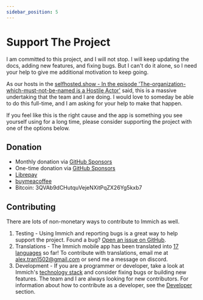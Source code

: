 ```yaml
---
sidebar_position: 5
---
```


# Support The Project

I am committed to this project, and I will not stop. I will keep updating the docs, adding new features, and fixing bugs. But I can't do it alone, so I need your help to give me additional motivation to keep going.

As our hosts in the [selfhosted.show - In the episode 'The-organization-which-must-not-be-named is a Hostile Actor'](https://selfhosted.show/79?t=1418) said, this is a massive undertaking that the team and I are doing. I would love to someday be able to do this full-time, and I am asking for your help to make that happen.

If you feel like this is the right cause and the app is something you see yourself using for a long time, please consider supporting the project with one of the options below.

## Donation

- Monthly donation via [GitHub Sponsors](https://github.com/sponsors/immich-app)
- One-time donation via [GitHub Sponsors](https://github.com/sponsors/immich-app?frequency=one-time)
- [Librepay](https://liberapay.com/alex.tran1502/)
- [buymeacoffee](https://www.buymeacoffee.com/altran1502)
- Bitcoin: 3QVAb9dCHutquVejeNXitPqZX26Yg5kxb7

## Contributing

There are lots of non-monetary ways to contribute to Immich as well.

1. Testing - Using Immich and reporting bugs is a great way to help support the project. Found a bug? [Open an issue on GitHub][github-issue].
1. Translations - The Immich mobile app has been translated into [17 languages][github-langs] so far! To contribute with translations, email me at alex.tran1502@gmail.com or send me a message on discord.
1. Development - If you are a programmer or developer, take a look at Immich's [technology stack](/docs/developer/architecture.mdx) and consider fixing bugs or building new features. The team and I are always looking for new contributors. For information about how to contribute as a developer, see the [Developer](/docs/developer/architecture.mdx) section.

[github-issue]: https://github.com/immich-app/immich/issues/new/choose
[github-langs]: https://github.com/immich-app/immich/tree/main/mobile/assets/i18n
